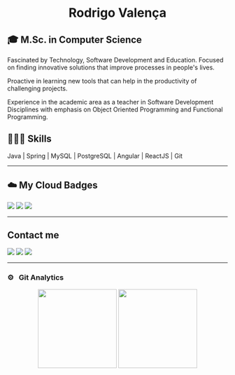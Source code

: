 
<h1 align="center">Rodrigo Valença</h1>

<h2>🎓 M.Sc. in Computer Science</h2>

Fascinated by Technology, Software Development and Education. Focused on finding innovative solutions that improve processes in people's lives.

Proactive in learning new tools that can help in the productivity of challenging projects.

Experience in the academic area as a teacher in Software Development Disciplines with emphasis on Object Oriented Programming and Functional Programming.

<h2>👨🏻‍💻 Skills</h2>

Java | Spring | MySQL | PostgreSQL | Angular | ReactJS | Git

<hr>

<h2>☁️ My Cloud Badges</h2>

<a target="_blank" href="https://www.credly.com/badges/a71cc23d-b3f6-43c1-a73c-1fd97443290d/linked_in_profile"><img src="https://images.credly.com/size/110x110/images/00634f82-b07f-4bbd-a6bb-53de397fc3a6/image.png"/></a>
<a target="_blank" href="https://www.credly.com/badges/580befd7-4313-45bc-a67c-edec933a7cce/linked_in_profile"><img src="https://images.credly.com/size/110x110/images/be8fcaeb-c769-4858-b567-ffaaa73ce8cf/image.png"/></a>
<a target="_blank" href="https://www.credly.com/badges/20383a00-a7ec-4e91-a097-fad28dbfc647/linked_in_profile"><img src="https://images.credly.com/size/110x110/images/70eb1e3f-d4de-4377-a062-b20fb29594ea/azure-data-fundamentals-600x600.png"/></a>

<hr>

<h2>Contact me</h2>

<a target="_blank" href="https://linkedin.com/in/rodrigovalencafrade"> <img src="https://img.shields.io/badge/linkedin-%230077B5.svg?&style=for-the-badge&logo=linkedin&logoColor=white" /></a>
<a target="_blank" href="http://wa.me/5584999900123"> <img src="https://img.shields.io/badge/WhatsApp-25D366?style=for-the-badge&logo=whatsapp&logoColor=white"/></a>
<a href = "mailto:rodrigo.rvcf@gmail.com"><img src="https://img.shields.io/badge/Gmail-D14836?style=for-the-badge&logo=gmail&logoColor=white"/></a>
<hr>


### ⚙️ &nbsp; Git Analytics
<div align="center">
  
 <img height="180em" src="https://github-readme-stats-sigma-five.vercel.app/api?username=rodrigovcf&theme=dark&show_icons=true" />
  
  
  
  <img height="180em" src="https://github-readme-stats-sigma-five.vercel.app/api/top-langs/?username=rodrigovcf&theme=dark&layout=compact" />
  
  
</div>
